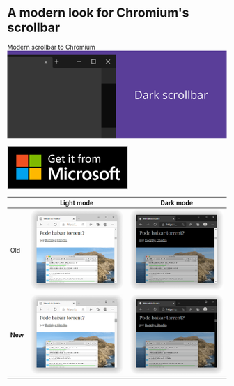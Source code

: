# A modern look for Chromium's scrollbar
Modern scrollbar to Chromium
![](images/bloco-promocional-grande.png)

<a href="https://microsoftedge.microsoft.com/addons/detail/jdbpfpgndomljaenddimhmdocncakhlg" target="_blank">
    <img src="images/microsoft-store.png" height="100px" url="/" alt="Get it from Microsoft" />
</a>

|				      | Light mode                 | Dark mode                 |
|-------------| -------------------------- | ------------------------- |
| Old			    | ![](images/old-light.PNG)  | ![](images/old-dark.PNG)  |
| <b>New</b>	| ![](images/new-light.PNG)  | ![](images/new-dark.PNG)  |
